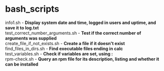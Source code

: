 # bash_scripts

info1.sh - <strong>Display system date and time, logged in users and uptime, and save it to log.txt</strong><br>
test_correct_number_arguments.sh - <strong>Test if the correct number of arguments was supplied</strong><br>
create_file_if_not_exists.sh - <strong>Create a file if it doesn't exist</strong><br>
find_files_in_dirs.sh - <strong>Find executable files ending in calc</strong><br>
test_variables.sh - <strong>Check if variables are set, using :</strong><br>
rpm-check.sh - <strong>Query an rpm file for its description, listing and whether it can be installed</strong>
